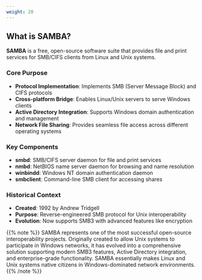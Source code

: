 ```yaml
---
weight: 20
---
```


## What is SAMBA?

**SAMBA** is a free, open-source software suite that provides file and print services for SMB/CIFS clients from Linux and Unix systems.

### Core Purpose
- **Protocol Implementation**: Implements SMB (Server Message Block) and CIFS protocols
- **Cross-platform Bridge**: Enables Linux/Unix servers to serve Windows clients
- **Active Directory Integration**: Supports Windows domain authentication and management
- **Network File Sharing**: Provides seamless file access across different operating systems

### Key Components
- **smbd**: SMB/CIFS server daemon for file and print services
- **nmbd**: NetBIOS name server daemon for browsing and name resolution
- **winbindd**: Windows NT domain authentication daemon
- **smbclient**: Command-line SMB client for accessing shares

### Historical Context
- **Created**: 1992 by Andrew Tridgell
- **Purpose**: Reverse-engineered SMB protocol for Unix interoperability
- **Evolution**: Now supports SMB3 with advanced features like encryption

{{% note %}}
SAMBA represents one of the most successful open-source interoperability projects. Originally created to allow Unix systems to participate in Windows networks, it has evolved into a comprehensive solution supporting modern SMB3 features, Active Directory integration, and enterprise-grade functionality. SAMBA essentially makes Linux and Unix systems native citizens in Windows-dominated network environments.
{{% /note %}}
